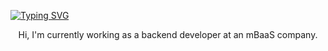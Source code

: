 [![Typing SVG](https://readme-typing-svg.demolab.com?font=Fira+Code&pause=1000&color=F7F5AC&width=435&lines=jjunmomo)](https://git.io/typing-svg)

<p align="center">
  Hi, I'm currently working as a backend developer at an mBaaS company. <br>
  <br>
</p>

<br/>


<!--
**jjunmo/jjunmo** is a ✨ _special_ ✨ repository because its `README.md` (this file) appears on your GitHub profile.

Here are some ideas to get you started:

- 🔭 I’m currently working on ...
- 🌱 I’m currently learning ...
- 👯 I’m looking to collaborate on ...
- 🤔 I’m looking for help with ...
- 💬 Ask me about ...
- 📫 How to reach me: ...
- 😄 Pronouns: ...
- ⚡ Fun fact: ...
-->
